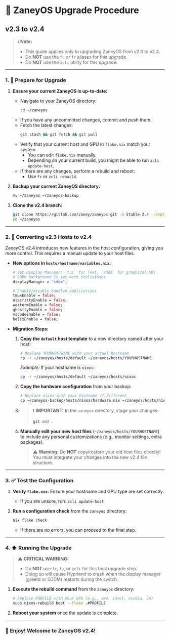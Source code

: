 # 🚀 ZaneyOS Upgrade Procedure

## v2.3 to v2.4

> ℹ️ **Note:**
>
> - This guide applies only to upgrading ZaneyOS from v2.3 to v2.4.
> - Do **NOT** use the `fu` or `fr` aliases for this upgrade.
> - Do **NOT** use the `zcli` utility for this upgrade.

---

### 1. 📝 Prepare for Upgrade

1.  **Ensure your current ZaneyOS is up-to-date:**
    -   Navigate to your ZaneyOS directory:
        ```bash
        cd ~/zaneyos
        ```
    -   If you have any uncommitted changes, commit and push them.
    -   Fetch the latest changes:
        ```bash
        git stash && git fetch && git pull
        ```
    -   Verify that your current host and GPU in `flake.nix` match your system.
        -   You can edit `flake.nix` manually.
        -   Depending on your current build, you might be able to run `zcli update-host`.
    -   If there are any changes, perform a rebuild and reboot:
        -   Use `fr` or `zcli rebuild`.

2.  **Backup your current ZaneyOS directory:**
    ```bash
    mv ~/zaneyos ~/zaneyos-backup
    ```

3.  **Clone the v2.4 branch:**
    ```bash
    git clone https://gitlab.com/zaney/zaneyos.git -b Stable-2.4 --depth=1
    cd ~/zaneyos
    ```

---

### 2. 🔄 Converting v2.3 Hosts to v2.4

ZaneyOS v2.4 introduces new features in the host configuration, giving you more control. This requires a manual update to your host files.

-   **New options in `hosts/hostname/variables.nix`:**

    ```nix
    # Set Display Manager: `tui` for Text, `sddm` for graphical GUI
    # SDDM background is set with stylixImage
    displayManager = "sddm";

    # Enable/disable bundled applications
    tmuxEnable = false;
    alacrittyEnable = false;
    weztermEnable = false;
    ghosttyEnable = false;
    vscodeEnable = false;
    helixEnable = false;
    ```

-   **Migration Steps:**

    1.  **Copy the `default` host template** to a new directory named after your host:
        ```bash
        # Replace YOURHOSTNAME with your actual hostname
        cp -r ~/zaneyos/hosts/default ~/zaneyos/hosts/YOURHOSTNAME
        ```
        *Example:* If your hostname is `nixos`:
        ```bash
        cp -r ~/zaneyos/hosts/default ~/zaneyos/hosts/nixos
        ```

    2.  **Copy the hardware configuration** from your backup:
        ```bash
        # Replace nixos with your hostname if different
        cp ~/zaneyos-backup/hosts/nixos/hardware.nix ~/zaneyos/hosts/nixos/hardware.nix
        ```

    3.  > ❗ **IMPORTANT:** In the `zaneyos` directory, stage your changes:
        >
        > ```bash
        > git add .
        > ```

    4.  **Manually edit your new host files** (`~/zaneyos/hosts/YOURHOSTNAME`) to include any personal customizations (e.g., monitor settings, extra packages).
        > ⚠️ **Warning:** Do **NOT** copy/restore your old host files directly! You must integrate your changes into the new v2.4 file structure.

---

### 3. ✅ Test the Configuration

1.  **Verify `flake.nix`:** Ensure your hostname and GPU type are set correctly.
    -   If you are unsure, run: `zcli update-host`

2.  **Run a configuration check** from the `zaneyos` directory:
    ```bash
    nix flake check
    ```
    -   If there are no errors, you can proceed to the final step.

---

### 4. ⬆️ Running the Upgrade

> ⚠️ **CRITICAL WARNING:**
>
> - Do **NOT** use `fr`, `fu`, or `zcli` for this final upgrade step.
> - Doing so will cause Hyprland to crash when the display manager (greetd or SDDM) restarts during the switch.

1.  **Execute the rebuild command** from the `zaneyos` directory:
    ```bash
    # Replace PROFILE with your GPU (e.g., amd, intel, nvidia, vm)
    sudo nixos-rebuild boot --flake .#PROFILE
    ```

2.  **Reboot your system** once the update is complete.

---

### 🎉 Enjoy! Welcome to ZaneyOS v2.4!
